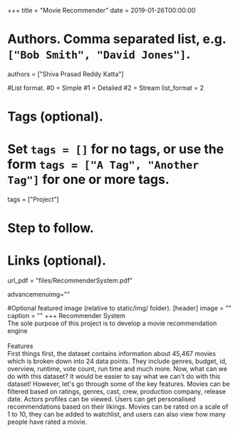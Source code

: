 +++
title = "Movie Recommender" 
date = 2019-01-26T00:00:00

# Authors. Comma separated list, e.g. `["Bob Smith", "David Jones"]`.
authors = ["Shiva Prasad Reddy Katta"]

#List format.
#0 = Simple
#1 = Detailed
#2 = Stream
list_format = 2

# Tags (optional).
#   Set `tags = []` for no tags, or use the form `tags = ["A Tag", "Another Tag"]` for one or more tags.
tags = ["Project"]

# Step to follow.

# Links (optional).
url_pdf = "files/RecommenderSystem.pdf"


advancemenuimg=""


#Optional featured image (relative to static/img/ folder).
[header] 
image = "" 
caption = "" 
+++
Recommender System<br/>
The sole purpose of this project is to develop a movie recommendation engine<br/><br/>
Features<br/>
First things first, the dataset contains information about 45,467 movies which is broken down into 24 data points. They include genres,
budget, id, overview, runtime, vote count, run time and much more. Now, what can we do with this dataset? It would be easier to say
what we can't do with this dataset! However, let's go through some of the key features.
Movies can be filtered based on ratings, genres, cast, crew, production company, release date. Actors profiles can be viewed.
Users can get personalised recommendations based on their likings. Movies can be rated on a scale of 1 to 10, they can be added
to watchlist, and users can also view how many people have rated a movie.
